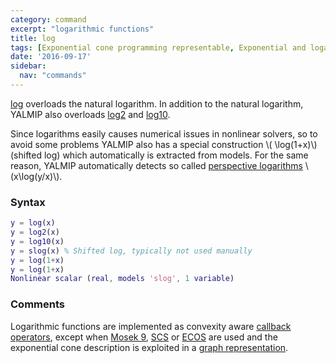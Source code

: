 ```yaml
---
category: command
excerpt: "logarithmic functions"
title: log
tags: [Exponential cone programming representable, Exponential and logarithmic functions]
date: '2016-09-17'
sidebar:
  nav: "commands"
---
```


[log](/command/log) overloads the natural logarithm. In addition to the natural logarithm, YALMIP also overloads [log2](/command/log) and [log10](/command/log).

Since logarithms easily causes numerical issues in nonlinear solvers, so to avoid some problems YALMIP also has a  special construction \\( \log(1+x)\\) (shifted log) which automatically is extracted from models. For the same reason, YALMIP automatically detects so called [perspective logarithms](/command/plog) \\(x\log(y/x)\\).

### Syntax

````matlab
y = log(x)
y = log2(x)
y = log10(x)
y = slog(x) % Shifted log, typically not used manually
y = log(1+x)
y = log(1+x)
Nonlinear scalar (real, models 'slog', 1 variable)
````

### Comments

Logarithmic functions are implemented as convexity aware [callback operators](/tutorial/nonlinearoperatorscallback), except when [Mosek 9](/solver/mosek), [SCS](/solver/scs) or [ECOS](/solver/ecos) are used and the exponential cone description is exploited in a [graph representation](/tutorial/nonlinearoperatorsgraphs).
